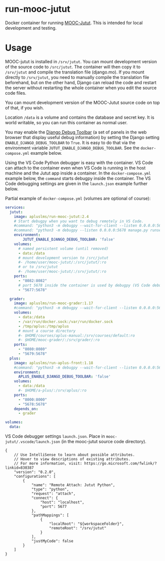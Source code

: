 # run-mooc-jutut

Docker container for running [MOOC-Jutut](https://github.com/apluslms/mooc-jutut).
This is intended for local development and testing.

# Usage

MOOC-jutut is installed in `/srv/jutut`.
You can mount development version of the source code to `/src/jutut`.
The container will then copy it to `/srv/jutut` and compile
the translation file (django.mo). If you mount directly to
`/srv/jutut`, you need to manually compile the translation file beforehand,
but on the other hand, Django can reload the code and restart the server
without restarting the whole container when you edit the source code files.

You can mount development version of the MOOC-Jutut source code on top of that, if you wish.

Location `/data` is a volume and contains the database and secret key.
It is world writable, so you can run this container as normal user.

You may enable the [Django Debug Toolbar](https://pypi.org/project/django-debug-toolbar/)
(a set of panels in the web browser that display useful debug information)
by setting the Django setting `ENABLE_DJANGO_DEBUG_TOOLBAR` to `True`.
It is easy to do that via the environment variable `JUTUT_ENABLE_DJANGO_DEBUG_TOOLBAR`.
See the `docker-compose.yml` example below.

Using the VS Code Python debugger is easy with the container.
VS Code can attach to the container even when VS Code is running in the host machine
and the Jutut app inside a container. In the `docker-compose.yml` example below,
the `command` starts debugpy inside the container.
The VS Code debugging settings are given in the `launch.json` example further below.

Partial example of `docker-compose.yml` (volumes are optional of course):

```yaml
services:
  jutut:
    image: apluslms/run-mooc-jutut:2.4
    # Start debugpy when you want to debug remotely in VS Code.
    #command: "python3 -m debugpy --wait-for-client --listen 0.0.0.0:5678 manage.py runserver 0.0.0.0:8082"
    #command: "python3 -m debugpy --listen 0.0.0.0:5678 manage.py runserver 0.0.0.0:8082"
    environment:
        JUTUT_ENABLE_DJANGO_DEBUG_TOOLBAR: 'false'
    volumes:
      # named persistent volume (until removed)
      - data:/data
      # mount development version to /src/jutut
      #- /home/user/mooc-jutut/:/src/jutut/:ro
      # or to /srv/jutut
      #- /home/user/mooc-jutut/:/srv/jutut/:ro
    ports:
      - "8082:8082"
      # port 5678 inside the container is used by debugpy (VS Code debugger)
      - "5677:5678"

  grader:
    image: apluslms/run-mooc-grader:1.17
    #command: "python3 -m debugpy --wait-for-client --listen 0.0.0.0:5678 manage.py runserver 0.0.0.0:8080"
    volumes:
      - data:/data
      - /var/run/docker.sock:/var/run/docker.sock
      - /tmp/aplus:/tmp/aplus
      # mount a course directory
      #- $HOME/courses/aplus-manual:/srv/courses/default:ro
      #- $HOME/mooc-grader/:/srv/grader/:ro
    ports:
      - "8080:8080"
      - "5679:5678"
  plus:
    image: apluslms/run-aplus-front:1.18
    #command: "python3 -m debugpy --wait-for-client --listen 0.0.0.0:5678 manage.py runserver 0.0.0.0:8000"
    environment:
      APLUS_ENABLE_DJANGO_DEBUG_TOOLBAR: 'false'
    volumes:
      - data:/data
      #- $HOME/a-plus/:/srv/aplus/:ro
    ports:
      - "8000:8000"
      - "5678:5678"
    depends_on:
      - grader

volumes:
  data:
```

VS Code debugger settings `launch.json`.
Place in `mooc-jutut/.vscode/launch.json` (in the mooc-jutut source code directory).

```
{
    // Use IntelliSense to learn about possible attributes.
    // Hover to view descriptions of existing attributes.
    // For more information, visit: https://go.microsoft.com/fwlink/?linkid=830387
    "version": "0.2.0",
    "configurations": [
        {
            "name": "Remote Attach: Jutut Python",
            "type": "python",
            "request": "attach",
            "connect": {
                "host": "localhost",
                "port": 5677
            },
            "pathMappings": [
                {
                    "localRoot": "${workspaceFolder}",
                    "remoteRoot": "/srv/jutut"
                }
            ],
            "justMyCode": false
        }
    ]
}
```

